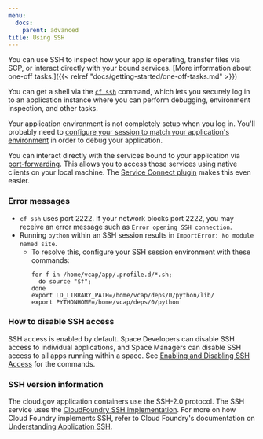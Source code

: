 ```yaml
---
menu:
  docs:
    parent: advanced
title: Using SSH
---
```


You can use SSH to inspect how your app is operating, transfer files via SCP, or interact directly with your bound services. [More information about one-off tasks.]({{< relref "docs/getting-started/one-off-tasks.md" >}})

You can get a shell via the [`cf
ssh`](https://docs.cloudfoundry.org/devguide/deploy-apps/ssh-apps.html#ssh-command)
command, which lets you securely log in to an application instance where you can
perform debugging, environment inspection, and other tasks.

Your application environment is not completely setup when you log in. You'll probably need
to [configure your session to match your application's
environment](https://docs.cloudfoundry.org/devguide/deploy-apps/ssh-apps.html#ssh-env)
in order to debug your application.

You can interact directly with the services bound to your application via [port-forwarding](https://docs.cloudfoundry.org/devguide/deploy-apps/ssh-services.html). This allows you to access those services using native clients on your local machine. The [Service Connect plugin](https://github.com/18F/cf-service-connect#readme) makes this even easier.

### Error messages

* `cf ssh` uses port 2222. If your network blocks port 2222, you may receive an error message such as `Error opening SSH connection`.
* Running `python` within an SSH session results in `ImportError: No module named site`.  
  * To resolve this, configure your SSH session environment with these commands:
    ```
    for f in /home/vcap/app/.profile.d/*.sh; 
      do source "$f"; 
    done
    export LD_LIBRARY_PATH=/home/vcap/deps/0/python/lib/
    export PYTHONHOME=/home/vcap/deps/0/python
    ```

### How to disable SSH access

SSH access is enabled by default. Space Developers can disable SSH access to individual applications, and Space Managers can disable SSH access to all apps running within a space. See [Enabling and Disabling SSH Access](https://docs.cloudfoundry.org/devguide/deploy-apps/ssh-apps.html#enable-disable-ssh) for the commands.

### SSH version information 

The cloud.gov application containers use the SSH-2.0 protocol. The SSH service uses the [CloudFoundry SSH implementation](https://github.com/cloudfoundry/diego-ssh). For more on how Cloud Foundry implements SSH, refer to Cloud Foundry's documentation on [Understanding Application SSH](https://docs.cloudfoundry.org/concepts/diego/ssh-conceptual.html).


